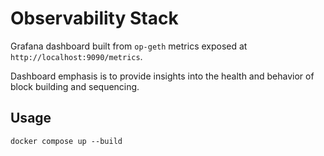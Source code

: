 # Observability Stack

Grafana dashboard built from `op-geth` metrics exposed at `http://localhost:9090/metrics`.

Dashboard emphasis is to provide insights into the health and behavior of
block building and sequencing.

## Usage

`docker compose up --build`
